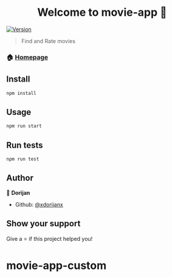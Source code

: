 <h1 align="center">Welcome to movie-app 👋</h1>
<p>
  <a href="https://www.npmjs.com/package/movie-app">
    <img alt="Version" src="https://img.shields.io/npm/v/movie-app.svg">
  </a>
</p>

> Find and Rate movies

### 🏠 [Homepage](https://xdorijanx.github.io/movie-app-custom)

## Install

```sh
npm install 
```

## Usage

```sh
npm run start
```

## Run tests

```sh
npm run test
```

## Author

👤 **Dorijan**

* Github: [@xdorijanx](https://github.com/xdorijanx)

## Show your support

Give a ⭐️ if this project helped you!

# movie-app-custom
